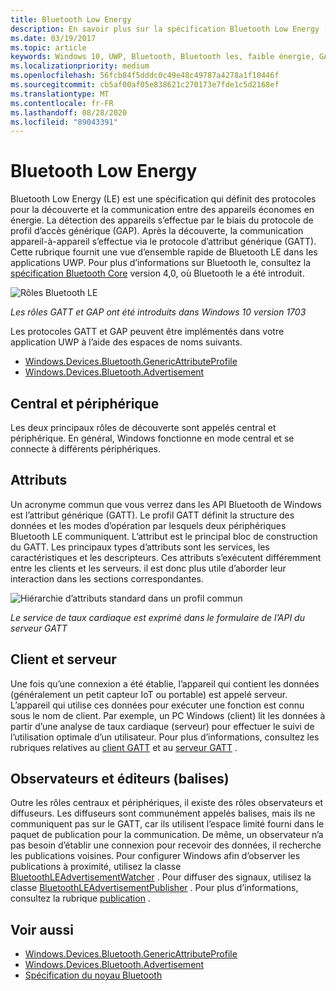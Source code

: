 ```yaml
---
title: Bluetooth Low Energy
description: En savoir plus sur la spécification Bluetooth Low Energy (LE) dans les applications UWP qui définit des protocoles pour la découverte et la communication entre des appareils économes en énergie.
ms.date: 03/19/2017
ms.topic: article
keywords: Windows 10, UWP, Bluetooth, Bluetooth les, faible énergie, GATT, Gap, central, périphérique, client, serveur, observateur, serveur de publication
ms.localizationpriority: medium
ms.openlocfilehash: 56fcb84f5dddc0c49e48c49787a4278a1f10446f
ms.sourcegitcommit: cb5af00af05e838621c270173e7fde1c5d2168ef
ms.translationtype: MT
ms.contentlocale: fr-FR
ms.lasthandoff: 08/28/2020
ms.locfileid: "89043391"
---
```

# <a name="bluetooth-low-energy"></a>Bluetooth Low Energy
Bluetooth Low Energy (LE) est une spécification qui définit des protocoles pour la découverte et la communication entre des appareils économes en énergie. La détection des appareils s’effectue par le biais du protocole de profil d’accès générique (GAP). Après la découverte, la communication appareil-à-appareil s’effectue via le protocole d’attribut générique (GATT). Cette rubrique fournit une vue d’ensemble rapide de Bluetooth LE dans les applications UWP. Pour plus d’informations sur Bluetooth le, consultez la [spécification Bluetooth Core](https://www.bluetooth.com/specifications/bluetooth-core-specification/) version 4,0, où Bluetooth le a été introduit. 

![Rôles Bluetooth LE](images/gatt-roles.png)

*Les rôles GATT et GAP ont été introduits dans Windows 10 version 1703*

Les protocoles GATT et GAP peuvent être implémentés dans votre application UWP à l’aide des espaces de noms suivants.
- [Windows.Devices.Bluetooth.GenericAttributeProfile](https://docs.microsoft.com/uwp/api/windows.devices.bluetooth.genericattributeprofile)
- [Windows.Devices.Bluetooth.Advertisement](https://docs.microsoft.com/uwp/api/windows.devices.bluetooth.advertisement)

## <a name="central-and-peripheral"></a>Central et périphérique
Les deux principaux rôles de découverte sont appelés central et périphérique. En général, Windows fonctionne en mode central et se connecte à différents périphériques. 

## <a name="attributes"></a>Attributs
Un acronyme commun que vous verrez dans les API Bluetooth de Windows est l’attribut générique (GATT). Le profil GATT définit la structure des données et les modes d’opération par lesquels deux périphériques Bluetooth LE communiquent. L’attribut est le principal bloc de construction du GATT. Les principaux types d’attributs sont les services, les caractéristiques et les descripteurs. Ces attributs s’exécutent différemment entre les clients et les serveurs. il est donc plus utile d’aborder leur interaction dans les sections correspondantes. 

![Hiérarchie d’attributs standard dans un profil commun](images/gatt-service.png)

*Le service de taux cardiaque est exprimé dans le formulaire de l’API du serveur GATT*

## <a name="client-and-server"></a>Client et serveur
Une fois qu’une connexion a été établie, l’appareil qui contient les données (généralement un petit capteur IoT ou portable) est appelé serveur. L’appareil qui utilise ces données pour exécuter une fonction est connu sous le nom de client. Par exemple, un PC Windows (client) lit les données à partir d’une analyse de taux cardiaque (serveur) pour effectuer le suivi de l’utilisation optimale d’un utilisateur. Pour plus d’informations, consultez les rubriques relatives au [client GATT](gatt-client.md) et au [serveur GATT](gatt-server.md) .

## <a name="watchers-and-publishers-beacons"></a>Observateurs et éditeurs (balises)
Outre les rôles centraux et périphériques, il existe des rôles observateurs et diffuseurs. Les diffuseurs sont communément appelés balises, mais ils ne communiquent pas sur le GATT, car ils utilisent l’espace limité fourni dans le paquet de publication pour la communication. De même, un observateur n’a pas besoin d’établir une connexion pour recevoir des données, il recherche les publications voisines. Pour configurer Windows afin d’observer les publications à proximité, utilisez la classe [BluetoothLEAdvertisementWatcher](https://docs.microsoft.com/uwp/api/windows.devices.bluetooth.advertisement.bluetoothleadvertisementwatcher) . Pour diffuser des signaux, utilisez la classe [BluetoothLEAdvertisementPublisher](https://docs.microsoft.com/uwp/api/windows.devices.bluetooth.advertisement.bluetoothleadvertisementpublisher) . Pour plus d’informations, consultez la rubrique [publication](ble-beacon.md) .

## <a name="see-also"></a>Voir aussi
- [Windows.Devices.Bluetooth.GenericAttributeProfile](https://docs.microsoft.com/uwp/api/windows.devices.bluetooth.genericattributeprofile)
- [Windows.Devices.Bluetooth.Advertisement](https://docs.microsoft.com/uwp/api/windows.devices.bluetooth.advertisement)
- [Spécification du noyau Bluetooth](https://www.bluetooth.com/specifications/bluetooth-core-specification)

